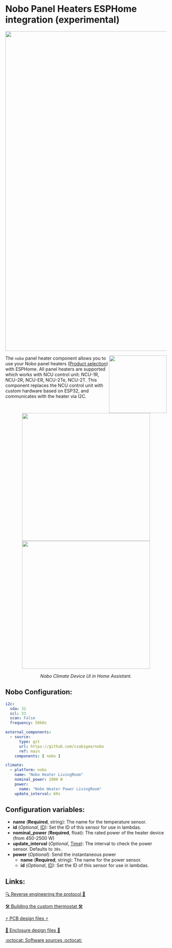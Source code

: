 Nobo Panel Heaters ESPHome integration (experimental)
=================================
<p align="center">
  <img width="1000" src="https://en.nobo.no/sites/default/files/styles/background_image_full_width/public/panel_heaters_4.jpg">
</p>

<img align="right" width="180" src="https://nobo.hu/files/manager/files/ECU%202Te.png">

The ``nobo`` panel heater component allows you to use your Nobo panel heaters ([Product selection](https://en.nobo.no/products/panel-heaters)) with ESPHome.
All panel heaters are supported which works with NCU control unit: NCU-1R, NCU-2R, NCU-ER, NCU-2Te, NCU-2T.
This component replaces the NCU control unit with custom hardware based on ESP32, and communicates with the heater via I2C.

<p align="center">
  <img width="400" src="https://github.com/csabigee/nobo/assets/96885207/bae032d4-3c0c-49d0-899d-9c90e8a9ba0c">
  <img width="400" src="https://github.com/csabigee/nobo/assets/96885207/b252c0ee-e4ac-4975-acbd-730e30660cf6">

</p>
<p align="center">
  <em>Nobo Climate Device UI in Home Assistant.</em>
</p>

Nobo Configuration:
------------------------
```yaml
i2c:
  sda: 32
  scl: 33
  scan: False
  frequency: 50kHz

external_components:
  - source:
      type: git
      url: https://github.com/csabigee/nobo
      ref: main
    components: [ nobo ]

climate:
  - platform: nobo
    name: "Nobo Heater LivingRoom"
    nominal_power: 2000 W
    power:
      name: "Nobo Heater Power LivingRoom"
    update_interval: 60s
```

Configuration variables:
------------------------

- **name** (**Required**, string): The name for the temperature sensor.
- **id** (*Optional*, [ID](https://esphome.io/guides/configuration-types#config-id)): Set the ID of this sensor for use in lambdas.
- **nominal_power** (**Required**, float): The rated power of the heater device (from 450-2500 W)
- **update_interval** (*Optional*, [Time](https://esphome.io/guides/configuration-types#config-time)): The interval to check the power sensor. Defaults to ``30s``.
- **power** (*Optional*): Send the instantaneous power
  - **name** (**Required**, string): The name for the power sensor.
  - **id** (*Optional*,  [ID](https://esphome.io/guides/configuration-types#config-id)): Set the ID of this sensor for use in lambdas.

Links:
------------------------
 
[:mag: Reverse engineering the protocol :mag_right:](https://github.com/csabigee/nobo/wiki/Home)

[:hammer_and_wrench: Building the custom thermostat :hammer_and_wrench:](https://www.hackster.io/csabigee/nobo-wireless-thermostat-01f106)

[:zap: PCB design files :zap:](https://github.com/csabigee/nobo-pcb)

[:gift: Enclosure design files :gift:](https://github.com/csabigee/nobo-enclosure)

[:octocat: Software sources :octocat:](https://github.com/csabigee/nobo)
